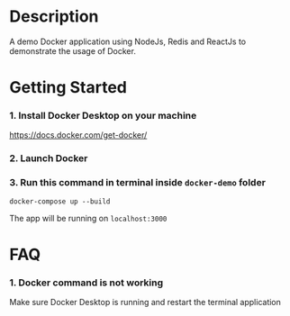 # Description
A demo Docker application using NodeJs, Redis and ReactJs to demonstrate the usage of Docker.

# Getting Started
### 1. Install Docker Desktop on your machine
https://docs.docker.com/get-docker/

### 2. Launch Docker
### 3. Run this command in terminal inside `docker-demo` folder
`docker-compose up --build`

The app will be running on `localhost:3000`

# FAQ
### 1. Docker command is not working
Make sure Docker Desktop is running and restart the terminal application


